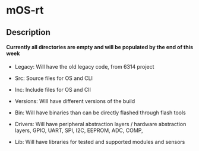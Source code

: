 # mOS-rt

## Description

#### Currently all directories are empty and will be populated by the end of this week

* Legacy: Will have the old legacy code, from 6314 project

* Src: Source files for OS and CLI

* Inc: Include files for OS and ClI

* Versions: Will have different versions of the build

* Bin: Will have binaries than can be directly flashed through flash tools

* Drivers: Will have peripheral abstraction layers / hardware abstraction layers, GPIO, UART, SPI, I2C, EEPROM, ADC, COMP, 

* Lib: Will have libraries for tested and supported modules and sensors
